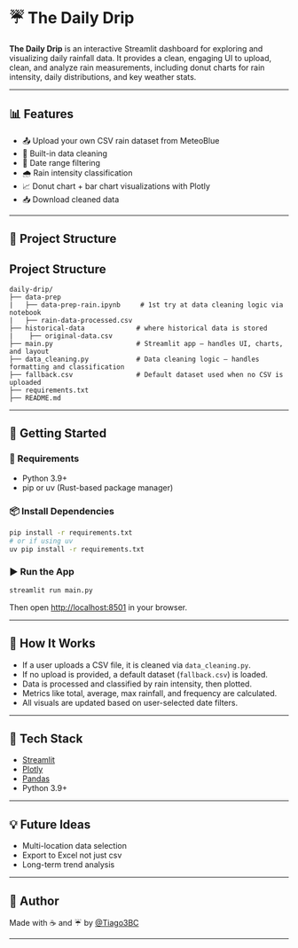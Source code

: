 # ☔️ The Daily Drip

**The Daily Drip** is an interactive Streamlit dashboard for exploring and visualizing daily rainfall data. It provides a clean, engaging UI to upload, clean, and analyze rain measurements, including donut charts for rain intensity, daily distributions, and key weather stats.

---

## 📊 Features

- 📤 Upload your own CSV rain dataset from MeteoBlue
- 🧹 Built-in data cleaning
- 📅 Date range filtering
- 🌧️ Rain intensity classification
- 📈 Donut chart + bar chart visualizations with Plotly
- 📥 Download cleaned data

---

## 📁 Project Structure

## Project Structure

```
daily-drip/
├── data-prep
|   ├── data-prep-rain.ipynb     # 1st try at data cleaning logic via notebook
|   ├── rain-data-processed.csv
├── historical-data             # where historical data is stored
|    ├── original-data.csv
├── main.py                     # Streamlit app – handles UI, charts, and layout
├── data_cleaning.py            # Data cleaning logic – handles formatting and classification
├── fallback.csv                # Default dataset used when no CSV is uploaded
├── requirements.txt
├── README.md
```

---

## 🚀 Getting Started

### 🔧 Requirements

- Python 3.9+
- pip or uv (Rust-based package manager)

### 📦 Install Dependencies

```bash
pip install -r requirements.txt
# or if using uv
uv pip install -r requirements.txt
```

### ▶️ Run the App

```bash
streamlit run main.py
```

Then open [http://localhost:8501](http://localhost:8501) in your browser.

---

## 📂 How It Works

- If a user uploads a CSV file, it is cleaned via `data_cleaning.py`.
- If no upload is provided, a default dataset (`fallback.csv`) is loaded.
- Data is processed and classified by rain intensity, then plotted.
- Metrics like total, average, max rainfall, and frequency are calculated.
- All visuals are updated based on user-selected date filters.

---

## 🧠 Tech Stack

- [Streamlit](https://streamlit.io/)
- [Plotly](https://plotly.com/python/)
- [Pandas](https://pandas.pydata.org/)
- Python 3.9+

---

## 💡 Future Ideas

- Multi-location data selection
- Export to Excel not just csv
- Long-term trend analysis

---

## 👤 Author

Made with ☕ and ☔️ by [@Tiago3BC](https://github.com/Tiago3BC)

---

